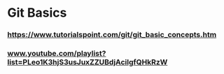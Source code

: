 # Git Basics
### https://www.tutorialspoint.com/git/git_basic_concepts.htm
### www.youtube.com/playlist?list=PLeo1K3hjS3usJuxZZUBdjAcilgfQHkRzW
